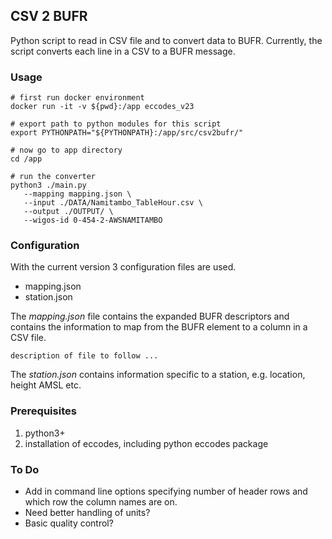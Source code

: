 ## CSV 2 BUFR
Python script to read in CSV file and to convert data to BUFR. Currently, the script converts each line in a 
CSV to a BUFR message.

### Usage
    # first run docker environment
    docker run -it -v ${pwd}:/app eccodes_v23

    # export path to python modules for this script
    export PYTHONPATH="${PYTHONPATH}:/app/src/csv2bufr/"

    # now go to app directory
    cd /app

    # run the converter
    python3 ./main.py  
       --mapping mapping.json \
       --input ./DATA/Namitambo_TableHour.csv \
       --output ./OUTPUT/ \
       --wigos-id 0-454-2-AWSNAMITAMBO 

### Configuration

With the current version 3 configuration files are used.

- mapping.json
- station.json

The *mapping.json* file contains the expanded BUFR descriptors and contains the information to map from the BUFR element
to a column in a CSV file.

    description of file to follow ...

The *station.json* contains information specific to a station, e.g. location, height AMSL etc.

### Prerequisites

1) python3+
2) installation of eccodes, including python eccodes package 

### To Do

- Add in command line options specifying number of header rows and which row the column names are on.
- Need better handling of units? 
- Basic quality control?
